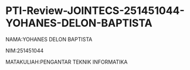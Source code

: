 # PTI-Review-JOINTECS-251451044-YOHANES-DELON-BAPTISTA
NAMA:YOHANES DELON BAPTISTA

NIM:251451044

MATAKULIAH:PENGANTAR TEKNIK INFORMATIKA
